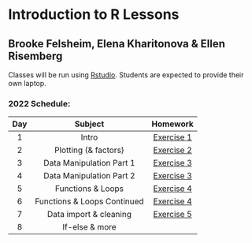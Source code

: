 # Introduction to R Lessons
## Brooke Felsheim, Elena Kharitonova & Ellen Risemberg


Classes will be run using [Rstudio](https://www.rstudio.com/products/rstudio/download/#download). Students are expected to provide their own laptop.

### 2022 Schedule:
|Day | Subject | Homework |
|:--:|:---:|:------------:|
|1  | Intro | [Exercise 1](Day1_class_introduction/class_introduction.md) |
|2 |Plotting (& factors) | [Exercise 2](Day2_intro_to_ggplot/intro_to_ggplot2.md) |
|3 |Data Manipulation Part 1|[Exercise 3](Days3-4_intro_to_dplyr/intro_to_dplyr2.md) |
|4 |Data Manipulation Part 2|[Exercise 3](Days3-4_intro_to_dplyr/intro_to_dplyr2.md) |
|5  |Functions & Loops|[Exercise 4](Days5-6_functions/2019_Functions_1.md)|
|6  |Functions & Loops Continued|[Exercise 4](Days5-6_functions/2019_Functions_1.md)|
|7  |Data import & cleaning |[Exercise 5](Day7_data_import/2019_data_import.md)|
|8  | If-else & more|[]()|

